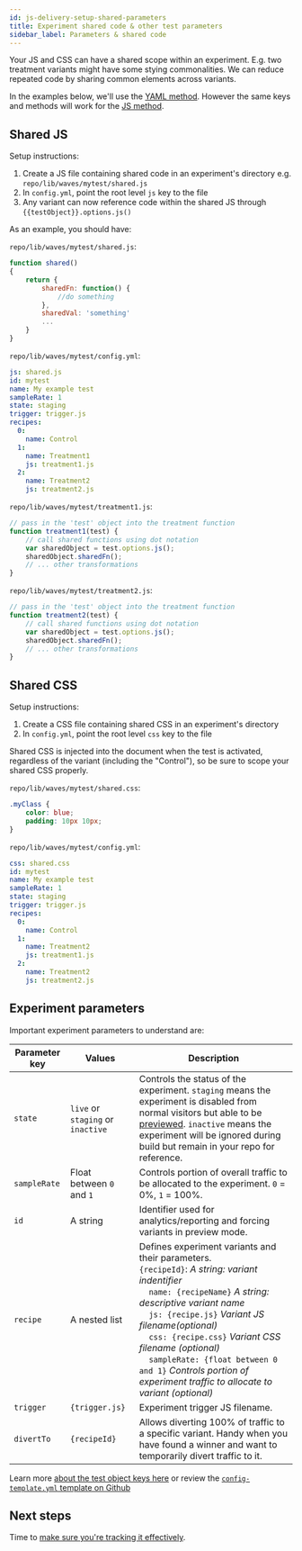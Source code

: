 ```yaml
---
id: js-delivery-setup-shared-parameters
title: Experiment shared code & other test parameters
sidebar_label: Parameters & shared code
---
```


Your JS and CSS can have a shared scope within an experiment. E.g. two treatment variants might have some stying commonalities. We can reduce repeated code by sharing common elements across variants.

In the examples below, we'll use the [YAML method](js-delivery-setup-yaml.md). However the same keys and methods will work for the [JS method](js-delivery-setup-js.md).

## Shared JS

Setup instructions:

1. Create a JS file containing shared code in an experiment's directory e.g. `repo/lib/waves/mytest/shared.js`
2. In `config.yml`, point the root level `js` key to the file
3. Any variant can now reference code within the shared JS through `{{testObject}}.options.js()`

As an example, you should have:

`repo/lib/waves/mytest/shared.js`:

```js
function shared()
{
    return {
        sharedFn: function() {
            //do something
        },
        sharedVal: 'something'
        ...
    }
}
```

`repo/lib/waves/mytest/config.yml`:

```yml
js: shared.js
id: mytest
name: My example test
sampleRate: 1
state: staging
trigger: trigger.js
recipes:
  0:
    name: Control
  1:
    name: Treatment1
    js: treatment1.js
  2:
    name: Treatment2
    js: treatment2.js
```

`repo/lib/waves/mytest/treatment1.js`:

```js
// pass in the 'test' object into the treatment function
function treatment1(test) {
    // call shared functions using dot notation
    var sharedObject = test.options.js();
    sharedObject.sharedFn();
    // ... other transformations
}
```

`repo/lib/waves/mytest/treatment2.js`:

```js
// pass in the 'test' object into the treatment function
function treatment2(test) {
    // call shared functions using dot notation
    var sharedObject = test.options.js();
    sharedObject.sharedFn();
    // ... other transformations
}
```

## Shared CSS

Setup instructions:

1. Create a CSS file containing shared CSS in an experiment's directory
2. In `config.yml`, point the root level `css` key to the file

Shared CSS is injected into the document when the test is activated, regardless of the variant (including the "Control"), so be sure to scope your shared CSS properly.

`repo/lib/waves/mytest/shared.css`:

```css
.myClass {
    color: blue;
    padding: 10px 10px;
}
```

`repo/lib/waves/mytest/config.yml`:

```yml
css: shared.css
id: mytest
name: My example test
sampleRate: 1
state: staging
trigger: trigger.js
recipes:
  0:
    name: Control
  1:
    name: Treatment2
    js: treatment1.js
  2:
    name: Treatment2
    js: treatment2.js
```

## Experiment parameters

Important experiment parameters to understand are:

Parameter key | Values | Description
--- | --- | ---
`state` | `live` or `staging` or `inactive` | Controls the status of the experiment. `staging` means the experiment is disabled from normal visitors but able to be [previewed](js-delivery-preview-launch.md). `inactive` means the experiment will be ignored during build but remain in your repo for reference.
`sampleRate` | Float between `0` and `1` | Controls portion of overall traffic to be allocated to the experiment. `0` = 0%, `1` = 100%.
`id` | A string | Identifier used for analytics/reporting and forcing variants in preview mode.
`recipe` | A nested list | Defines experiment variants and their parameters. <br> `{recipeId}`: *A string: variant indentifier*<br> &nbsp;&nbsp;&nbsp;&nbsp;`name: {recipeName}` *A string: descriptive variant name*<br>&nbsp;&nbsp;&nbsp;&nbsp;`js: {recipe.js}` *Variant JS filename(optional)*<br>&nbsp;&nbsp;&nbsp;&nbsp;`css: {recipe.css}` *Variant CSS filename (optional)*<br>&nbsp;&nbsp;&nbsp;&nbsp;`sampleRate: {float between 0 and 1}` *Controls portion of experiment traffic to allocate to variant (optional)*
`trigger` | `{trigger.js}` | Experiment trigger JS filename.
`divertTo` | `{recipeId}` | Allows diverting 100% of traffic to a specific variant. Handy when you have found a winner and want to temporarily divert traffic to it.

Learn more [about the test object keys here](js-delivery-test-object) or review the [`config-template.yml` template on Github](https://github.com/mint-metrics/mojito-js-delivery/blob/master/config-template.yml)

## Next steps

Time to [make sure you're tracking it effectively](js-delivery-customisation.md).
